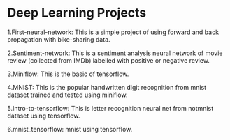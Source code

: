 # Deep Learning Projects

1.First-neural-network: This is a simple project of using forward and back propagation with bike-sharing data.

2.Sentiment-network: This is a sentiment analysis neural network of movie review (collected from IMDb) labelled with positive or negative review. 

3.Miniflow: This is the basic of tensorflow. 

4.MNIST: This is the popular handwritten digit recognition from mnist dataset trained and tested using miniflow. 

5.Intro-to-tensorflow: This is letter recognition neural net from notmnist dataset using tensorflow. 

6.mnist_tensorflow: mnist using tensorflow.
